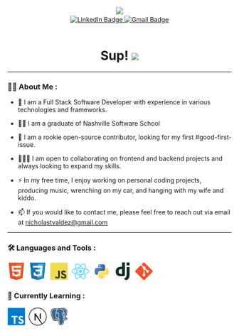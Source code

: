 
<div id="header" align="center">
  <img src="https://media.giphy.com/media/qgQUggAC3Pfv687qPC/giphy.gif" width="100"/>

  <div id="badges">
    <a href="https://www.linkedin.com/in/nicholasvaldez/">
      <img src="https://img.shields.io/badge/LinkedIn-blue?style=for-the-badge&logo=linkedin&logoColor=white" alt="LinkedIn Badge"/>
    </a>
    <a href=mailto:nicholastvaldez@gmail.com">
      <img src="https://img.shields.io/badge/Gmail-red?style=for-the-badge&logo=gmail&logoColor=white" alt="Gmail Badge"/>
    </a>
    
  </div>
  
  <img src="https://komarev.com/ghpvc/?username=nicholasvaldez&style=flat-square&color=blue" alt=""/>
  
  <h1>
  Sup!
  <img src="https://media.giphy.com/media/hvRJCLFzcasrR4ia7z/giphy.gif" width="30px"/>
  </h1>
  


</div>

---

### :man_technologist: About Me :
 - :telescope: I am a Full Stack Software Developer with experience in various technologies and frameworks.

- :man_student: I am a graduate of Nashville Software School 

- :seedling: I am a rookie open-source contributor, looking for my first #good-first-issue.

- :people_holding_hands: I am open to collaborating on frontend and backend projects and always looking to expand my skills.

- :zap: In my free time, I enjoy working on personal coding projects, producing music, wrenching on my car, and hanging with my wife and kiddo.

- :mailbox: If you would like to contact me, please feel free to reach out via email at nicholastvaldez@gmail.com


---

### :hammer_and_wrench: Languages and Tools :

<div>
<img src="https://github.com/devicons/devicon/blob/master/icons/html5/html5-original.svg" title="HTML5" alt="HTML5" width="40" height="40"/>&nbsp;
<img src="https://github.com/devicons/devicon/blob/master/icons/css3/css3-original.svg" title="CSS3" alt="CSS3" width="40" height="40"/>&nbsp;
<img src="https://github.com/devicons/devicon/blob/master/icons/javascript/javascript-original.svg" title="JavaScript" alt="JavaScript" width="40" height="40"/>&nbsp;
<img src="https://github.com/devicons/devicon/blob/master/icons/react/react-original.svg" title="React" alt="React" width="40" height="40"/>&nbsp;
  <img src="https://github.com/devicons/devicon/blob/master/icons/python/python-original.svg" title="Python" alt="Python" width="40" height="40"/>&nbsp;
  <img src="https://github.com/devicons/devicon/blob/master/icons/django/django-plain.svg" title="Django" alt="Django" width="40" height="40"/>&nbsp;
  <img src="https://github.com/devicons/devicon/blob/master/icons/git/git-original.svg" title="Git" alt="Git" width="40" height="40"/>&nbsp;
 
 ### :book: Currently Learning :

<div>
<img src="https://github.com/devicons/devicon/blob/master/icons/typescript/typescript-original.svg" title="TypeScipt" alt="TypeScript" width="40" height="40"/>&nbsp;
<img src="https://github.com/devicons/devicon/blob/master/icons/nextjs/nextjs-line.svg" title="NextJs" alt="NextJs" width="40" height="40"/>&nbsp;
<img src="https://github.com/devicons/devicon/blob/master/icons/postgresql/postgresql-original.svg" title="PostgresSql" alt="PostgresSql" width="40" height="40"/>&nbsp;
 
                                                                                                                                            
                                                                                                                                       

